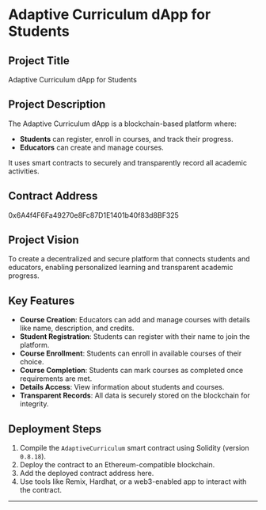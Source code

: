 # Adaptive Curriculum dApp for Students

## Project Title
Adaptive Curriculum dApp for Students

## Project Description
The Adaptive Curriculum dApp is a blockchain-based platform where:
- **Students** can register, enroll in courses, and track their progress.
- **Educators** can create and manage courses.

It uses smart contracts to securely and transparently record all academic activities.

## Contract Address
0x6A4f4F6Fa49270e8Fc87D1E1401b40f83d8BF325

## Project Vision
To create a decentralized and secure platform that connects students and educators, enabling personalized learning and transparent academic progress.

## Key Features
- **Course Creation**: Educators can add and manage courses with details like name, description, and credits.
- **Student Registration**: Students can register with their name to join the platform.
- **Course Enrollment**: Students can enroll in available courses of their choice.
- **Course Completion**: Students can mark courses as completed once requirements are met.
- **Details Access**: View information about students and courses.
- **Transparent Records**: All data is securely stored on the blockchain for integrity.

## Deployment Steps
1. Compile the `AdaptiveCurriculum` smart contract using Solidity (version `0.8.18`).
2. Deploy the contract to an Ethereum-compatible blockchain.
3. Add the deployed contract address here.
4. Use tools like Remix, Hardhat, or a web3-enabled app to interact with the contract.

--- 

